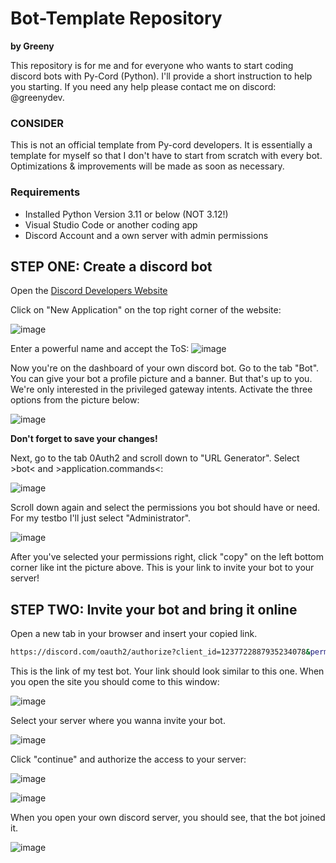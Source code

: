# Bot-Template Repository
**by Greeny**

This repository is for me and for everyone who wants to start coding discord bots with Py-Cord (Python).
I'll provide a short instruction to help you starting.
If you need any help please contact me on discord: @greenydev.

### CONSIDER
This is not an official template from Py-cord developers. It is essentially a template for myself so that I don't have to start from scratch with every bot. 
Optimizations & improvements will be made as soon as necessary.

### Requirements
- Installed Python Version 3.11 or below (NOT 3.12!)
- Visual Studio Code or another coding app
- Discord Account and a own server with admin permissions

## STEP ONE: Create a discord bot
Open the [Discord Developers Website](https://discord.com/developers/applications)

Click on "New Application" on the top right corner of the website:

![image](https://github.com/greenyydev/PyCord-Bot-Template_Greeny/assets/65386324/f88de3e0-eaf5-4b10-9547-0a7a1b304d0f)

Enter a powerful name and accept the ToS:
![image](https://github.com/greenyydev/PyCord-Bot-Template_Greeny/assets/65386324/ac5b471b-de1d-41b2-96a1-745a0a8c10e4)

Now you're on the dashboard of your own discord bot. Go to the tab "Bot".
You can give your bot a profile picture and a banner. But that's up to you.
We're only interested in the privileged gateway intents. Activate the three options from the picture below:

![image](https://github.com/greenyydev/PyCord-Bot-Template_Greeny/assets/65386324/bb7ab41d-05d6-43d1-84b4-fd60c9d5bba0)

**Don't forget to save your changes!**

Next, go to the tab 0Auth2 and scroll down to "URL Generator". Select >bot< and >application.commands<:

![image](https://github.com/greenyydev/PyCord-Bot-Template_Greeny/assets/65386324/fdcf3166-0069-42c7-b0e0-0cf2cd0225e2)

Scroll down again and select the permissions you bot should have or need. For my testbo I'll just select "Administrator".

![image](https://github.com/greenyydev/PyCord-Bot-Template_Greeny/assets/65386324/8a0b9878-a8e3-4928-a729-c76f7430befb)

After you've selected your permissions right, click "copy" on the left bottom corner like int the picture above. This is your link to invite your bot to your server!

## STEP TWO: Invite your bot and bring it online

Open a new tab in your browser and insert your copied link. 

```bash
https://discord.com/oauth2/authorize?client_id=1237722887935234078&permissions=8&scope=bot+applications.commands
```
This is the link of my test bot. Your link should look similar to this one. 
When you open the site you should come to this window:

![image](https://github.com/greenyydev/PyCord-Bot-Template_Greeny/assets/65386324/df12a785-a973-4621-9a4b-d0bd331f97bc)

Select your server where you wanna invite your bot. 

![image](https://github.com/greenyydev/PyCord-Bot-Template_Greeny/assets/65386324/6c9a3088-e23f-4ea4-9d2c-9bcccbf8f2de)

Click "continue" and authorize the access to your server:

![image](https://github.com/greenyydev/PyCord-Bot-Template_Greeny/assets/65386324/5809ea42-4975-4ba0-a2ab-09b7b5a874bc)

![image](https://github.com/greenyydev/PyCord-Bot-Template_Greeny/assets/65386324/40823982-9437-447d-9ce0-09f5a59d81ba)

When you open your own discord server, you should see, that the bot joined it. 

![image](https://github.com/greenyydev/PyCord-Bot-Template_Greeny/assets/65386324/61d27c29-732e-4d72-82d5-b688608e2ade)

